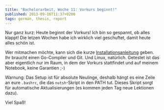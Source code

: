 ```yaml
---
title: "Bachelorarbeit, Woche 11: Vorkurs beginnt!"
published: 2013-09-16T11:37+0200
tags: german, thesis, report
---
```


Nur ganz kurz: Heute beginnt der Vorkurs! Ich bin so gespannt, ob alles klappt! Die letzen Wochen habe ich wirklich viel geschuftet, damit heute alles schön ist.

Wer mitmachen möchte, kann sich die kurze [Installationsanleitung](http://nutsh.morr.cc/) geben. Ihr braucht einen Go-Compiler und Git. Und Linux, natürlich. Getestet ist das aber eigentlich nur im Raum, in dem der Vorkurs stattfindet und auf meinem Notebook, keine Garantien ;-)

Warnung: Das Setup ist für absolute Neulinge, deshalb hängt es eine Zeile an eure `.bashrc`, die das `nutsh`-Skript in den PATH tut. Dieses Skript sorgt für automatische Aktualisierungen (es kommen jeden Tag neue Lektionen dazu).

Viel Spaß!
